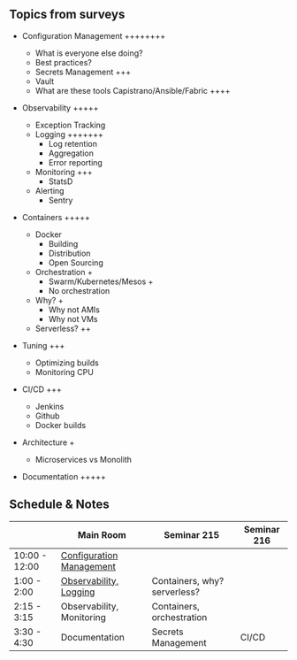 Topics from surveys
---
* Configuration Management ++++++++
  * What is everyone else doing?
  * Best practices?
  * Secrets Management +++
  * Vault
  * What are these tools Capistrano/Ansible/Fabric ++++

* Observability +++++
  * Exception Tracking
  * Logging +++++++
    * Log retention
    * Aggregation
    * Error reporting
  * Monitoring +++
    * StatsD
  * Alerting
    * Sentry

* Containers +++++
  * Docker
    * Building
    * Distribution
    * Open Sourcing
  * Orchestration +
    * Swarm/Kubernetes/Mesos +
    * No orchestration
  * Why? +
    * Why not AMIs
    * Why not VMs
  * Serverless? ++

* Tuning +++
  * Optimizing builds
  * Monitoring CPU
* CI/CD +++
  * Jenkins
  * Github
  * Docker builds
* Architecture +
  * Microservices vs Monolith
* Documentation +++++

Schedule & Notes
---
|| Main Room | Seminar 215 | Seminar 216|
|---|---|---|---|
|10:00 - 12:00|[Configuration Management](https://docs.google.com/document/d/1oF8J5xeLnmzZs7CzDDD9-MrgZ3UcV996-1_vRMMCUPw/edit)|||
|1:00 -  2:00|[Observability, Logging](https://docs.google.com/document/d/1z1vVDVHvd1JGpRhOI-d3CU1agiewjsOHDlLrKzfC-hA/edit)|Containers, why? serverless?||
|2:15 -  3:15|Observability, Monitoring|Containers, orchestration||
|3:30 - 4:30|Documentation|Secrets Management|CI/CD|
